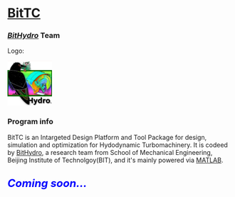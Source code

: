 # [BitTC](https://github.com/linuskirt/BitTC)

### *[BitHydro](https://github.com/BITHydro)* Team
Logo:

<img src="https://raw.githubusercontent.com/BITHydro/BitTC/master/tcPic/a160b0_001BITHydroLogo.png" width="100" alt="Logo of BitHydro Team." />

### Program info

BitTC is an Intargeted Design Platform and Tool Package for design, simulation and optimization for Hydodynamic Turbomachinery. It is codeed by [BitHydro](https://github.com/BITHydro), a research team from School of Mechanical Engineering, Beijing Institute of Technolgoy(BIT), and it's mainly powered via [MATLAB](https://www.mathworks.com).

## **<font color=blue size=5>*Coming soon...*</font>** 
